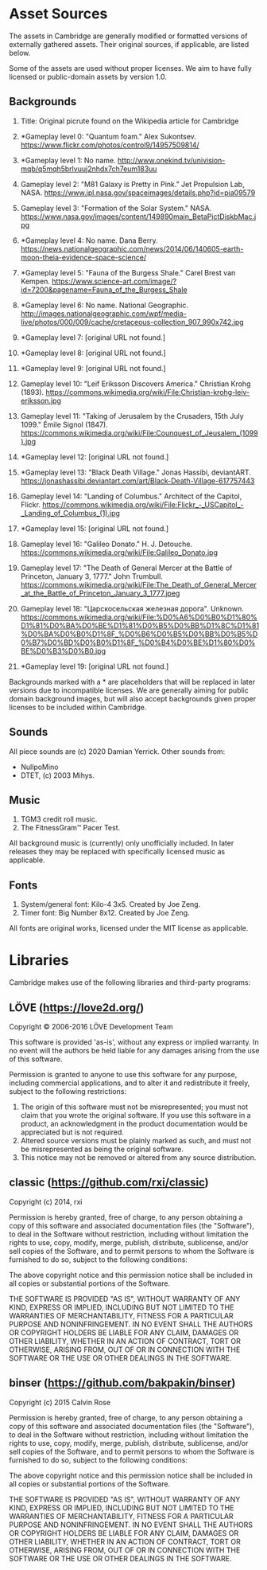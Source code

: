 Asset Sources
======

The assets in Cambridge are generally modified or formatted versions of externally gathered assets. Their original sources, if applicable, are listed below.

Some of the assets are used without proper licenses. We aim to have fully licensed or public-domain assets by version 1.0.

Backgrounds
-----------

1. Title: Original picrute found on the Wikipedia article for Cambridge

1. *Gameplay level 0: "Quantum foam." Alex Sukontsev. https://www.flickr.com/photos/control9/14957509814/
2. *Gameplay level 1: No name. http://www.onekind.tv/univision-mqb/q5mqh5brlvuuj2nhdx7ch7eum183uu
3. Gameplay level 2: "M81 Galaxy is Pretty in Pink." Jet Propulsion Lab, NASA. https://www.jpl.nasa.gov/spaceimages/details.php?id=pia09579
4. Gameplay level 3: "Formation of the Solar System." NASA. https://www.nasa.gov/images/content/149890main_BetaPictDiskbMac.jpg
5. *Gameplay level 4: No name. Dana Berry. https://news.nationalgeographic.com/news/2014/06/140605-earth-moon-theia-evidence-space-science/
6. *Gameplay level 5: "Fauna of the Burgess Shale." Carel Brest van Kempen. https://www.science-art.com/image/?id=7200&pagename=Fauna_of_the_Burgess_Shale
7. *Gameplay level 6: No name. National Geographic. http://images.nationalgeographic.com/wpf/media-live/photos/000/009/cache/cretaceous-collection_907_990x742.jpg
8. *Gameplay level 7: [original URL not found.]
9. *Gameplay level 8: [original URL not found.]
10. *Gameplay level 9: [original URL not found.]
11. Gameplay level 10: "Leif Eriksson Discovers America." Christian Krohg (1893). https://commons.wikimedia.org/wiki/File:Christian-krohg-leiv-eriksson.jpg
12. Gameplay level 11: "Taking of Jerusalem by the Crusaders, 15th July 1099." Émile Signol (1847). https://commons.wikimedia.org/wiki/File:Counquest_of_Jeusalem_(1099).jpg
13. *Gameplay level 12: [original URL not found.]
14. *Gameplay level 13: "Black Death Village." Jonas Hassibi, deviantART. https://jonashassibi.deviantart.com/art/Black-Death-Village-617757443
15. Gameplay level 14: "Landing of Columbus." Architect of the Capitol, Flickr. https://commons.wikimedia.org/wiki/File:Flickr_-_USCapitol_-_Landing_of_Columbus_(1).jpg
16. *Gameplay level 15: [original URL not found.]
17. Gameplay level 16: "Galileo Donato." H. J. Detouche. https://commons.wikimedia.org/wiki/File:Galileo_Donato.jpg
18. Gameplay level 17: "The Death of General Mercer at the Battle of Princeton, January 3, 1777." John Trumbull. https://commons.wikimedia.org/wiki/File:The_Death_of_General_Mercer_at_the_Battle_of_Princeton_January_3_1777.jpeg
19. Gameplay level 18: "Царскосельская железная дорога". Unknown. https://commons.wikimedia.org/wiki/File:%D0%A6%D0%B0%D1%80%D1%81%D0%BA%D0%BE%D1%81%D0%B5%D0%BB%D1%8C%D1%81%D0%BA%D0%B0%D1%8F_%D0%B6%D0%B5%D0%BB%D0%B5%D0%B7%D0%BD%D0%B0%D1%8F_%D0%B4%D0%BE%D1%80%D0%BE%D0%B3%D0%B0.jpg
20. *Gameplay level 19: [original URL not found.]

Backgrounds marked with a * are placeholders that will be replaced in later versions due to incompatible licenses. We are generally aiming for public domain background images, but will also accept backgrounds given proper licenses to be included within Cambridge.


Sounds
------

All piece sounds are (c) 2020 Damian Yerrick.
Other sounds from:
- NullpoMino
- DTET, (c) 2003 Mihys.

Music
-----

1. TGM3 credit roll music.
2. The FitnessGram™ Pacer Test.

All background music is (currently) only unofficially included. In later releases they may be replaced with specifically licensed music as applicable.


Fonts
-----

1. System/general font: Kilo-4 3x5. Created by Joe Zeng.
2. Timer font: Big Number 8x12. Created by Joe Zeng.

All fonts are original works, licensed under the MIT license as applicable.


Libraries
=========

Cambridge makes use of the following libraries and third-party programs:


LÖVE (https://love2d.org/)
----------------

Copyright © 2006-2016 LÖVE Development Team

This software is provided 'as-is', without any express or implied warranty. In no event will the authors be held liable for any damages arising from the use of this software.

Permission is granted to anyone to use this software for any purpose, including commercial applications, and to alter it and redistribute it freely, subject to the following restrictions:

1. The origin of this software must not be misrepresented; you must not claim that you wrote the original software. If you use this software in a product, an acknowledgment in the product documentation would be appreciated but is not required.
2. Altered source versions must be plainly marked as such, and must not be misrepresented as being the original software.
3. This notice may not be removed or altered from any source distribution.


classic (https://github.com/rxi/classic)
----------------------

Copyright (c) 2014, rxi

Permission is hereby granted, free of charge, to any person obtaining a copy of
this software and associated documentation files (the "Software"), to deal in
the Software without restriction, including without limitation the rights to
use, copy, modify, merge, publish, distribute, sublicense, and/or sell copies
of the Software, and to permit persons to whom the Software is furnished to do
so, subject to the following conditions:

The above copyright notice and this permission notice shall be included in all
copies or substantial portions of the Software.

THE SOFTWARE IS PROVIDED "AS IS", WITHOUT WARRANTY OF ANY KIND, EXPRESS OR
IMPLIED, INCLUDING BUT NOT LIMITED TO THE WARRANTIES OF MERCHANTABILITY,
FITNESS FOR A PARTICULAR PURPOSE AND NONINFRINGEMENT. IN NO EVENT SHALL THE
AUTHORS OR COPYRIGHT HOLDERS BE LIABLE FOR ANY CLAIM, DAMAGES OR OTHER
LIABILITY, WHETHER IN AN ACTION OF CONTRACT, TORT OR OTHERWISE, ARISING FROM,
OUT OF OR IN CONNECTION WITH THE SOFTWARE OR THE USE OR OTHER DEALINGS IN THE
SOFTWARE.


binser (https://github.com/bakpakin/binser)
--------------------

Copyright (c) 2015 Calvin Rose

Permission is hereby granted, free of charge, to any person obtaining a copy of this software and associated documentation files (the "Software"), to deal in the Software without restriction, including without limitation the rights to use, copy, modify, merge, publish, distribute, sublicense, and/or sell copies of the Software, and to permit persons to whom the Software is furnished to do so, subject to the following conditions:

The above copyright notice and this permission notice shall be included in all copies or substantial portions of the Software.

THE SOFTWARE IS PROVIDED "AS IS", WITHOUT WARRANTY OF ANY KIND, EXPRESS OR IMPLIED, INCLUDING BUT NOT LIMITED TO THE WARRANTIES OF MERCHANTABILITY, FITNESS FOR A PARTICULAR PURPOSE AND NONINFRINGEMENT. IN NO EVENT SHALL THE AUTHORS OR COPYRIGHT HOLDERS BE LIABLE FOR ANY CLAIM, DAMAGES OR OTHER LIABILITY, WHETHER IN AN ACTION OF CONTRACT, TORT OR OTHERWISE, ARISING FROM, OUT OF OR IN CONNECTION WITH THE SOFTWARE OR THE USE OR OTHER DEALINGS IN THE SOFTWARE.
